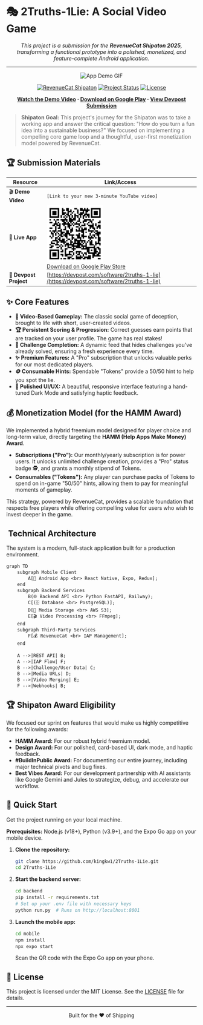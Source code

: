 # 🎭 2Truths-1Lie: A Social Video Game

<div align="center">

*This project is a submission for the **RevenueCat Shipaton 2025**, transforming a functional prototype into a polished, monetized, and feature-complete Android application.*

---

<img src="https://github.com/kingkw1/public_media/raw/main/gifs/kiro_full_gameplay_condensed.gif" alt="App Demo GIF" width="25%">

[![RevenueCat Shipaton](https://img.shields.io/badge/RevenueCat-Shipaton_2025-blueviolet.svg)](#)
[![Project Status](https://img.shields.io/badge/status-Live_on_Play_Store-brightgreen.svg)](#-submission-materials)
[![License](https://img.shields.io/badge/License-MIT-yellow.svg)](LICENSE.md)

**[Watch the Demo Video](#) · [Download on Google Play](#-submission-materials) · [View Devpost Submission](#)**

</div>

> **Shipaton Goal:** This project's journey for the Shipaton was to take a working app and answer the critical question: "How do you turn a fun idea into a sustainable business?" We focused on implementing a compelling core game loop and a thoughtful, user-first monetization model powered by RevenueCat.

## 🏆 Submission Materials

| Resource               | Link/Access                                      |
|------------------------|-------------------------------------------------|
| 🎬 **Demo Video** | `[Link to your new 3-minute YouTube video]`   |
| 📱 **Live App** | <img src="submission_materials/playstore-qr-code.png" alt="QR Code" width="150"/> <br>[Download on Google Play Store](https://play.google.com/store/apps/details?id=com.kingkw1.twotruthsoneliegame) |
| 🚀 **Devpost Project** | [https://devpost.com/software/2truths-1-lie](https://devpost.com/software/2truths-1-lie)          |

## ✨ Core Features

* **🎥 Video-Based Gameplay:** The classic social game of deception, brought to life with short, user-created videos.
* **🏆 Persistent Scoring & Progression:** Correct guesses earn points that are tracked on your user profile. The game has real stakes!
* **🧩 Challenge Completion:** A dynamic feed that hides challenges you've already solved, ensuring a fresh experience every time.
* **✨ Premium Features:** A "Pro" subscription that unlocks valuable perks for our most dedicated players.
* **🪙 Consumable Hints:** Spendable "Tokens" provide a 50/50 hint to help you spot the lie.
* **🌙 Polished UI/UX:** A beautiful, responsive interface featuring a hand-tuned Dark Mode and satisfying haptic feedback.

## 💰 Monetization Model (for the HAMM Award)

We implemented a hybrid freemium model designed for player choice and long-term value, directly targeting the **HAMM (Help Apps Make Money) Award**.

* **Subscriptions ("Pro"):** Our monthly/yearly subscription is for power users. It unlocks unlimited challenge creation, provides a "Pro" status badge 🕵️, and grants a monthly stipend of Tokens.
* **Consumables ("Tokens"):** Any player can purchase packs of Tokens to spend on in-game "50/50" hints, allowing them to pay for meaningful moments of gameplay.

This strategy, powered by RevenueCat, provides a scalable foundation that respects free players while offering compelling value for users who wish to invest deeper in the game.

## ️ Technical Architecture

The system is a modern, full-stack application built for a production environment.

```mermaid
graph TD
    subgraph Mobile Client
        A[📱 Android App <br> React Native, Expo, Redux];
    end
    subgraph Backend Services
        B(🌐 Backend API <br> Python FastAPI, Railway);
        C[(🗄️ Database <br> PostgreSQL)];
        D[📁 Media Storage <br> AWS S3];
        E[🎬 Video Processing <br> FFmpeg];
    end
    subgraph Third-Party Services
        F[💰 RevenueCat <br> IAP Management];
    end

    A -->|REST API| B;
    A -->|IAP Flow| F;
    B -->|Challenge/User Data| C;
    B -->|Media URLs| D;
    B -->|Video Merging| E;
    F -->|Webhooks| B;
````

## 🏆 Shipaton Award Eligibility

We focused our sprint on features that would make us highly competitive for the following awards:

  * **HAMM Award:** For our robust hybrid freemium model.
  * **Design Award:** For our polished, card-based UI, dark mode, and haptic feedback.
  * **\#BuildInPublic Award:** For documenting our entire journey, including major technical pivots and bug fixes.
  * **Best Vibes Award:** For our development partnership with AI assistants like Google Gemini and Jules to strategize, debug, and accelerate our workflow.

## 🚀 Quick Start

Get the project running on your local machine.

**Prerequisites:** Node.js (v18+), Python (v3.9+), and the Expo Go app on your mobile device.

1.  **Clone the repository:**
    ```bash
    git clone https://github.com/kingkw1/2Truths-1Lie.git
    cd 2Truths-1Lie
    ```
2.  **Start the backend server:**
    ```bash
    cd backend
    pip install -r requirements.txt
    # Set up your .env file with necessary keys
    python run.py  # Runs on http://localhost:8001
    ```
3.  **Launch the mobile app:**
    ```bash
    cd mobile
    npm install
    npx expo start
    ```
    Scan the QR code with the Expo Go app on your phone.

## 📜 License

This project is licensed under the MIT License. See the [LICENSE](LICENSE) file for details.

-----
<div align="center">
Built for the ❤️ of Shipping
</div>